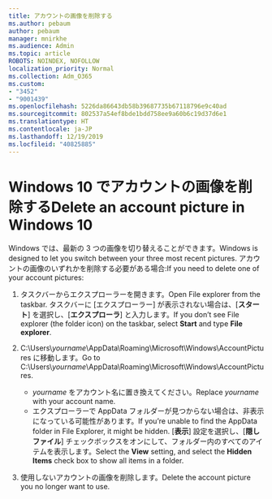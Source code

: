 ```yaml
---
title: アカウントの画像を削除する
ms.author: pebaum
author: pebaum
manager: mnirkhe
ms.audience: Admin
ms.topic: article
ROBOTS: NOINDEX, NOFOLLOW
localization_priority: Normal
ms.collection: Adm_O365
ms.custom:
- "3452"
- "9001439"
ms.openlocfilehash: 5226da86643db58b39687735b67118796e9c40ad
ms.sourcegitcommit: 802537a54ef8bde1bdd758ee9a60b6c19d37d6e1
ms.translationtype: HT
ms.contentlocale: ja-JP
ms.lasthandoff: 12/19/2019
ms.locfileid: "40825885"
---
```

# <a name="delete-an-account-picture-in-windows-10"></a><span data-ttu-id="df5f0-102">Windows 10 でアカウントの画像を削除する</span><span class="sxs-lookup"><span data-stu-id="df5f0-102">Delete an account picture in Windows 10</span></span>

<span data-ttu-id="df5f0-103">Windows では、最新の 3 つの画像を切り替えることができます。</span><span class="sxs-lookup"><span data-stu-id="df5f0-103">Windows is designed to let you switch between your three most recent pictures.</span></span> <span data-ttu-id="df5f0-104">アカウントの画像のいずれかを削除する必要がある場合:</span><span class="sxs-lookup"><span data-stu-id="df5f0-104">If you need to delete one of your account pictures:</span></span>

1. <span data-ttu-id="df5f0-105">タスクバーからエクスプローラーを開きます。</span><span class="sxs-lookup"><span data-stu-id="df5f0-105">Open File explorer from the taskbar.</span></span> <span data-ttu-id="df5f0-106">タスクバーに [エクスプローラー] が表示されない場合は、[**スタート**] を選択し、[**エクスプローラ**] と入力します。</span><span class="sxs-lookup"><span data-stu-id="df5f0-106">If you don’t see File explorer (the folder icon) on the taskbar, select **Start** and type **File explorer**.</span></span>

2. <span data-ttu-id="df5f0-107">C:\Users\\*yourname*\AppData\Roaming\Microsoft\Windows\AccountPictures に移動します。</span><span class="sxs-lookup"><span data-stu-id="df5f0-107">Go to C:\Users\\*yourname*\AppData\Roaming\Microsoft\Windows\AccountPictures.</span></span> 
    - <span data-ttu-id="df5f0-108">*yourname* をアカウント名に置き換えてください。</span><span class="sxs-lookup"><span data-stu-id="df5f0-108">Replace *yourname* with your account name.</span></span>
    - <span data-ttu-id="df5f0-109">エクスプローラーで AppData フォルダーが見つからない場合は、非表示になっている可能性があります。</span><span class="sxs-lookup"><span data-stu-id="df5f0-109">If you’re unable to find the AppData folder in File Explorer, it might be hidden.</span></span> <span data-ttu-id="df5f0-110">[**表示**] 設定を選択し、[**隠しファイル**] チェックボックスをオンにして、フォルダー内のすべてのアイテムを表示します。</span><span class="sxs-lookup"><span data-stu-id="df5f0-110">Select the **View** setting, and select the **Hidden Items** check box to show all items in a folder.</span></span>

3. <span data-ttu-id="df5f0-111">使用しないアカウントの画像を削除します。</span><span class="sxs-lookup"><span data-stu-id="df5f0-111">Delete the account picture you no longer want to use.</span></span>
 
 